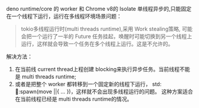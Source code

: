 

deno runtime/core 的 worker 和 Chrome v8的 Isolate 单线程异步的,只能固定在一个线程下运行，运行在多线程环境场景问题：

> tokio多线程运行时(multi threads runtime),采用 Work stealing策略, 可能会把一个运行了一半的 Future 任务挂起，唤醒时可能切换到另一个线程上运行，这样就会导致一个任务在多个线程上运行。这是不允许的。

解决方法：
1. 在当前线 current thread上程创建 blocking来执行异步任务。当前线程不能是 multi threads runtime;
2. 或者是把整个 worker 都转移到一个固定新的线程下运行， std::thread::spawn(move ||{ ... })，这样就不会出现多线程运行的问题。 这种方案适合在当前线程已经是 multi threads runtime的情况。

